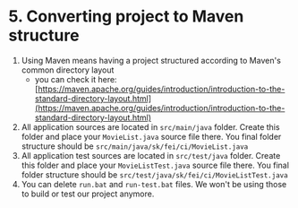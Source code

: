 # 5. Converting project to Maven structure
1. Using Maven means having a project structured according to Maven's common directory layout
	- you can check it here: [https://maven.apache.org/guides/introduction/introduction-to-the-standard-directory-layout.html](https://maven.apache.org/guides/introduction/introduction-to-the-standard-directory-layout.html)
2. All application sources are located in `src/main/java` folder. Create this folder and place your `MovieList.java` source file there. You final folder structure should be `src/main/java/sk/fei/ci/MovieList.java`
3. All application test sources are located in `src/test/java` folder. Create this folder and place your `MovieListTest.java` source file there. You final folder structure should be `src/test/java/sk/fei/ci/MovieListTest.java`
4. You can delete `run.bat` and `run-test.bat` files. We won't be using those to build or test our project anymore.